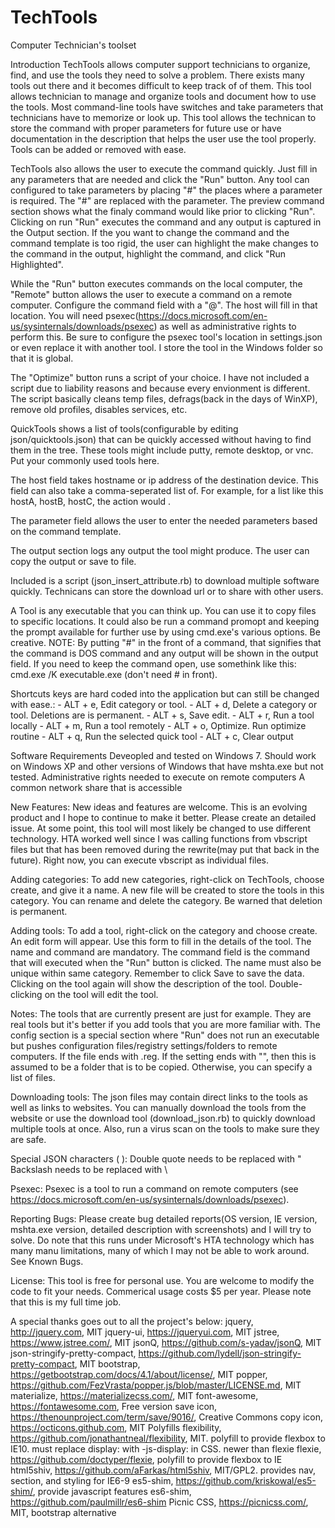 # TechTools
Computer Technician's toolset

Introduction
TechTools allows computer support technicians to organize, find, and use the tools they need to solve a problem. There exists many tools out there and it becomes difficult to keep track of of them. This tool allows technician to manage and organize tools and document how to use the tools. Most command-line tools have switches and take parameters that technicians have to memorize or look up. This tool allows the technican to store the command with proper parameters for future use or have documentation in the description that helps the user use the tool properly. Tools can be added or removed with ease.

TechTools also allows the user to execute the command quickly. Just fill in any parameters that are needed and click the "Run" button. Any tool can configured to take parameters by placing "#" the places where a parameter is required. The "#" are replaced with the parameter. The preview command section shows what the finaly command would like prior to clicking "Run". Clicking on run "Run" executes the command and any output is captured in the Output section. If the you want to change the command and the command template is too rigid, the user can highlight the make changes to the command in the output, highlight the command, and click "Run Highlighted".

While the "Run" button executes commands on the local computer, the "Remote" button allows the user to execute a command on a remote computer. Configure the command field with a "@". The host will fill in that location. You will need psexec(https://docs.microsoft.com/en-us/sysinternals/downloads/psexec) as well as administrative rights to perform this. Be sure to configure the psexec tool's location in settings.json or even replace it with another tool. I store the tool in the Windows folder so that it is global.

The "Optimize" button runs a script of your choice. I have not included a script due to liability reasons and because every envionment is different. The script basically cleans temp files, defrags(back in the days of WinXP), remove old profiles, disables services, etc.

QuickTools shows a list of tools(configurable by editing json/quicktools.json) that can be quickly accessed without having to find them in the tree. These tools might include putty, remote desktop, or vnc. Put your commonly used tools here.

The host field takes hostname or ip address of the destination device. This field can also take a comma-seperated list of. For example, for a list like this hostA, hostB, hostC, the action would .

The parameter field allows the user to enter the needed parameters based on the command template.

The output section logs any output the tool might produce. The user can copy the output or save to file.

Included is a script (json_insert_attribute.rb) to download multiple software quickly. Technicans can store the download url or to share with other users.

A Tool is any executable that you can think up. You can use it to copy files to specific locations. It could also be run a command promopt and keeping the prompt available for further use by using cmd.exe's various options. Be creative.
NOTE:
	By putting "#" in the front of a command, that signifies that the command is DOS command and any output will be shown in the output field. If you need to keep the command open, use somethink like this: cmd.exe /K executable.exe (don't need # in front).

Shortcuts keys are hard coded into the application but can still be changed with ease.:
	- ALT + e, Edit category or tool.
	- ALT + d, Delete a category or tool. Deletions are is permanent.
	- ALT + s, Save edit.
	- ALT + r, Run a tool locally
	- ALT + m, Run a tool remotely
	- ALT + o, Optimize. Run optimize routine
	- ALT + q, Run the selected quick tool
	- ALT + c, Clear output

Software Requirements
	Deveopled and tested on Windows 7. Should work on Windows XP and other versions of Windows that have mshta.exe but not tested.
	Administrative rights needed to execute on remote computers
	A common network share that is accessible

New Features:
	New ideas and features are welcome. This is an evolving product and I hope to continue to make it better. Please create an detailed issue. At some point, this tool will most likely be changed to use different technology. HTA worked well since I was calling functions from vbscript files but that has been removed during the rewrite(may put that back in the future). Right now, you can execute vbscript as individual files.

Adding categories:
	To add new categories, right-click on TechTools, choose create, and give it a name. A new file will be created to store the tools in this category. You can rename and delete the category. Be warned that deletion is permanent.

Adding tools:
	To add a tool, right-click on the category and choose create. An edit form will appear. Use this form to fill in the details of the tool. The name and command are mandatory. The command field is the command that will executed when the "Run" button is clicked. The name must also be unique within same category. Remember to click Save to save the data. Clicking on the tool again will show the description of the tool. Double-clicking on the tool will edit the tool.


Notes:
	The tools that are currently present are just for example. They are real tools but it's better if you add tools that you are more familiar with.
	The config section is a special section where "Run" does not run an executable but pushes configuration files/registry settings/folders to remote computers. If the file ends with .reg. If the setting ends with "\", then this is assumed to be a folder that is to be copied. Otherwise, you can specify a list of files.

Downloading tools:
	The json files may contain direct links to the tools as well as links to websites. You can manually download the tools from the website or use the download tool (download_json.rb) to quickly download multiple tools at once. Also, run a virus scan on the tools to make sure they are safe.

Special JSON characters (	):
	Double quote needs to be replaced with \"
	Backslash needs to be replaced with \\

Psexec:
	Psexec is a tool to run a command on remote computers (see https://docs.microsoft.com/en-us/sysinternals/downloads/psexec).

Reporting Bugs:
	Please create bug detailed reports(OS version, IE version, mshta.exe version, detailed description with screenshots) and I will try to solve. Do note that this runs under Microsoft's HTA technology which has many manu limitations, many of which I may not be able to work around. See Known Bugs.


License:
	This tool is free for personal use. You are welcome to modify the code to fit your needs. Commerical usage costs $5 per year. Please note that this is my full time job.

A special thanks goes out to all the project's below:
	jquery, http://jquery.com, MIT
	jquery-ui, https://jqueryui.com, MIT
	jstree, https://www.jstree.com/, MIT
	jsonQ, https://github.com/s-yadav/jsonQ, MIT
	json-stringify-pretty-compact, https://github.com/lydell/json-stringify-pretty-compact, MIT
	bootstrap, https://getbootstrap.com/docs/4.1/about/license/, MIT
	popper, https://github.com/FezVrasta/popper.js/blob/master/LICENSE.md, MIT
		materialize, https://materializecss.com/, MIT
		font-awesome, https://fontawesome.com, Free version
	save icon, https://thenounproject.com/term/save/9016/, Creative Commons
	copy icon, https://octicons.github.com, MIT
Polyfills
	flexibility, https://github.com/jonathantneal/flexibility, MIT. polyfill to provide flexbox to IE10. must replace display: with -js-display: in CSS. newer than flexie
	flexie, https://github.com/doctyper/flexie, polyfill to provide flexbox to IE
	html5shiv, https://github.com/aFarkas/html5shiv, MIT/GPL2. provides nav, section, and styling for IE6-9
	es5-shim, https://github.com/kriskowal/es5-shim/, provide javascript features
	es6-shim, https://github.com/paulmillr/es6-shim
	Picnic CSS, https://picnicss.com/, MIT, bootstrap alternative

